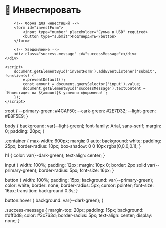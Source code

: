 
<!DOCTYPE html>
<html>
<head>
    <meta name="viewport" content="width=device-width, initial-scale=1.0">
    <title>Belka Invest</title>
    <link rel="stylesheet" href="style.css">
</head>
<body>
    <div class="container">
        <h1>💼 Инвестировать</h1>
        
        <!-- Форма для инвестиций -->
        <form id="investForm">
            <input type="number" placeholder="Сумма в USD" required>
            <button type="submit">Подтвердить</button>
        </form>

        <!-- Уведомление -->
        <div class="success-message" id="successMessage"></div>
    </div>

    <script>
        document.getElementById('investForm').addEventListener('submit', function(e) {
            e.preventDefault();
            const amount = document.querySelector('input').value;
            document.getElementById('successMessage').textContent = `Инвестиция на ${amount}$ успешно оформлена!`;
        });
    </script>
</body>
</html>
:root {
    --primary-green: #4CAF50;
    --dark-green: #2E7D32;
    --light-green: #E8F5E9;
}

body {
    background: var(--light-green);
    font-family: Arial, sans-serif;
    margin: 0;
    padding: 20px;
}

.container {
    max-width: 600px;
    margin: 0 auto;
    background: white;
    padding: 25px;
    border-radius: 10px;
    box-shadow: 0 0 10px rgba(0,0,0,0.1);
}

h1 {
    color: var(--dark-green);
    text-align: center;
}

input {
    width: 100%;
    padding: 12px;
    margin: 10px 0;
    border: 2px solid var(--primary-green);
    border-radius: 5px;
    font-size: 16px;
}

button {
    width: 100%;
    padding: 15px;
    background: var(--primary-green);
    color: white;
    border: none;
    border-radius: 5px;
    cursor: pointer;
    font-size: 16px;
    transition: background 0.3s;
}

button:hover {
    background: var(--dark-green);
}

.success-message {
    margin-top: 20px;
    padding: 15px;
    background: #dff0d8;
    color: #3c763d;
    border-radius: 5px;
    text-align: center;
    display: none;
}
